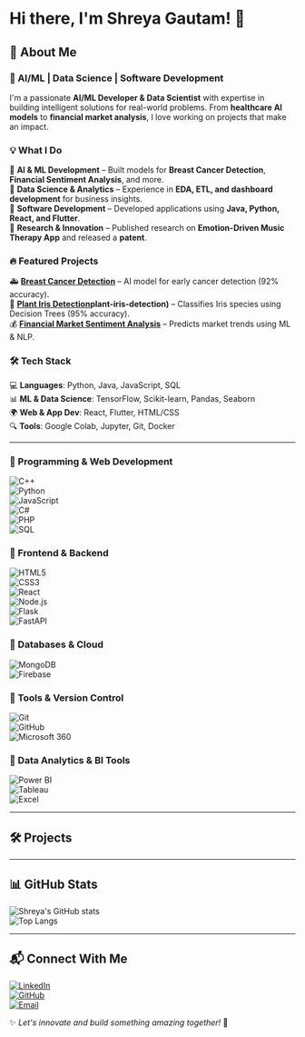 # Hi there, I'm Shreya Gautam! 👋 

## 🚀 About Me  
 

### 🚀 AI/ML | Data Science | Software Development  

I'm a passionate **AI/ML Developer & Data Scientist** with expertise in building intelligent solutions for real-world problems. From **healthcare AI models** to **financial market analysis**, I love working on projects that make an impact.  

### 💡 What I Do  
🔹 **AI & ML Development** – Built models for **Breast Cancer Detection**, **Financial Sentiment Analysis**, and more.  
🔹 **Data Science & Analytics** – Experience in **EDA, ETL, and dashboard development** for business insights.  
🔹 **Software Development** – Developed applications using **Java, Python, React, and Flutter**.  
🔹 **Research & Innovation** – Published research on **Emotion-Driven Music Therapy App** and released a **patent**.  

### 🔥 Featured Projects  
🚑 **[Breast Cancer Detection](https://github.com/Shreya-Git29/breast-cancer-detection)** – AI model for early cancer detection (92% accuracy).  
🌿 **[Plant Iris Detection](https://github.com/Shreya-Git29)plant-iris-detection)** – Classifies Iris species using Decision Trees (95% accuracy).  
💰 **[Financial Market Sentiment Analysis](https://github.com/Shreya-Git29/financial-sentiment-analysis)** – Predicts market trends using ML & NLP.  

### 🛠️ Tech Stack  
💻 **Languages**: Python, Java, JavaScript, SQL  
📊 **ML & Data Science**: TensorFlow, Scikit-learn, Pandas, Seaborn  
🌍 **Web & App Dev**: React, Flutter, HTML/CSS  
🔍 **Tools**: Google Colab, Jupyter, Git, Docker  





---

### 🔹 Programming & Web Development  
![C++](https://img.shields.io/badge/-C++-000?&logo=C%2B%2B)  
![Python](https://img.shields.io/badge/-Python-000?&logo=Python)  
![JavaScript](https://img.shields.io/badge/-JavaScript-000?&logo=JavaScript)  
![C#](https://img.shields.io/badge/-C%23-000?&logo=Csharp)  
![PHP](https://img.shields.io/badge/-PHP-000?&logo=PHP)  
![SQL](https://img.shields.io/badge/-SQL-000?&logo=MySQL)  

### 🔹 Frontend & Backend  
![HTML5](https://img.shields.io/badge/-HTML5-000?&logo=HTML5)  
![CSS3](https://img.shields.io/badge/-CSS3-000?&logo=CSS3)  
![React](https://img.shields.io/badge/-React-000?&logo=React)  
![Node.js](https://img.shields.io/badge/-Node.js-000?&logo=Node.js)  
![Flask](https://img.shields.io/badge/-Flask-000?&logo=Flask)  
![FastAPI](https://img.shields.io/badge/-FastAPI-000?&logo=FastAPI)  

### 🔹 Databases & Cloud  
![MongoDB](https://img.shields.io/badge/-MongoDB-000?&logo=MongoDB)  
![Firebase](https://img.shields.io/badge/-Firebase-000?&logo=Firebase)  

### 🔹 Tools & Version Control  
![Git](https://img.shields.io/badge/-Git-000?&logo=Git)  
![GitHub](https://img.shields.io/badge/-GitHub-000?&logo=GitHub)  
![Microsoft 360](https://img.shields.io/badge/-Microsoft_Office-000?&logo=Microsoft-Office)  

### 🔹 Data Analytics & BI Tools  
![Power BI](https://img.shields.io/badge/-Power_BI-000?&logo=Power-BI)  
![Tableau](https://img.shields.io/badge/-Tableau-000?&logo=Tableau)  
![Excel](https://img.shields.io/badge/-Excel-000?&logo=Microsoft-Excel)  
  


---

## 🛠 Projects  


---

## 📊 GitHub Stats  
![Shreya's GitHub stats](https://github-readme-stats.vercel.app/api?username=Shreyagautam29&show_icons=true&theme=tokyonight)  
![Top Langs](https://github-readme-stats.vercel.app/api/top-langs/?username=Shreyagautam29&layout=compact&theme=tokyonight)  

---

## 📬 Connect With Me  
[![LinkedIn](https://img.shields.io/badge/LinkedIn-0A66C2?style=for-the-badge&logo=linkedin&logoColor=white)](https://www.linkedin.com/in/shreya-gautam-821216252/)  
[![GitHub](https://img.shields.io/badge/GitHub-181717?style=for-the-badge&logo=github&logoColor=white)](https://github.com/Shreya-Git29)  
[![Email](https://img.shields.io/badge/Email-D14836?style=for-the-badge&logo=gmail&logoColor=white)](mailto:gautamshreya04@gmail.com)  

✨ _Let's innovate and build something amazing together!_ 🚀  
